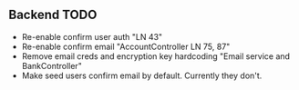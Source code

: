 ## Backend TODO
- Re-enable confirm user auth "LN 43"
- Re-enable confirm email "AccountController LN 75, 87"
- Remove email creds and encryption key hardcoding "Email service and BankController"
- Make seed users confirm email by default. Currently they don't.